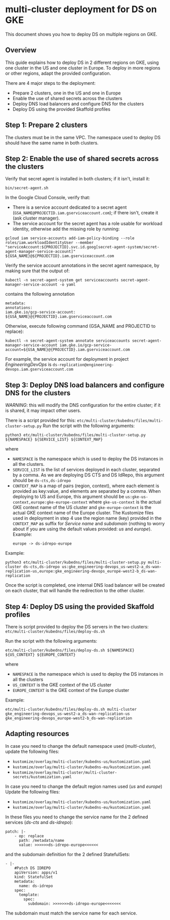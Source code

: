# multi-cluster deployment for DS on GKE

This document shows you how to deploy DS on multiple regions on GKE.

## Overview
This guide explains how to deploy DS in 2 different regions on GKE, using one cluster in the US and one cluster in Europe.
To deploy in more regions or other regions, adapt the provided configuration.

There are 4 major steps to the deployment:
* Prepare 2 clusters, one in the US and one in Europe
* Enable the use of shared secrets across the clusters
* Deploy DNS load balancers and configure DNS for the clusters
* Deploy DS using the provided Skaffold profiles

## Step 1: Prepare 2 clusters
The clusters must be in the same VPC.
The namespace used to deploy DS should have the same name in both clusters.

## Step 2: Enable the use of shared secrets across the clusters
Verify that secret agent is installed in both clusters; if it isn't, install it:
```
bin/secret-agent.sh
```
In the Google Cloud Console, verify that:
* There is a service account dedicated to a secret agent (`GSA_NAME@PROJECTID.iam.gserviceaccount.com`); if there isn't, create it (ask cluster manager).  
* The service account for the secret agent has a role usable for workload identity, otherwise add the missing role by running:
```
gcloud iam service-accounts add-iam-policy-binding --role roles/iam.workloadIdentityUser --member "serviceAccount:${PROJECTID}.svc.id.goog[secret-agent-system/secret-agent-manager-service-account]" ${GSA_NAME}@${PROJECTID}.iam.gserviceaccount.com
```

Verify the service account annotations in the secret agent namespace, by making sure that the output of:
```
kubectl -n secret-agent-system get serviceaccounts secret-agent-manager-service-account -o yaml
```
contains the following annotation
```
metadata:
annotations:
iam.gke.io/gcp-service-account: ${GSA_NAME}@{PROJECTID}.iam.gserviceaccount.com
```
Otherwise, execute following command (GSA_NAME and PROJECTID to replace):
```
kubectl -n secret-agent-system annotate serviceaccounts secret-agent-manager-service-account iam.gke.io/gcp-service-account=${GSA_NAME}@{PROJECTID}.iam.gserviceaccount.com
```

For example, the service account for deployment in project _EngineeringDevOps_ is `ds-replication@engineering-devops.iam.gserviceaccount.com`

## Step 3: Deploy DNS load balancers and configure DNS for the clusters
*WARNING*: this will modify the DNS configuration for the entire cluster; if it is shared, it may impact other users.

There is a script provided for this: `etc/multi-cluster/kubedns/files/multi-cluster-setup.py`
Run the script with the following arguments:
```
python3 etc/multi-cluster/kubedns/files/multi-cluster-setup.py ${NAMESPACE} ${SERVICE_LIST} ${CONTEXT_MAP}
```
where
* `NAMESPACE` is the namespace which is used to deploy the DS instances in all the clusters.
* `SERVICE_LIST` is the list of services deployed in each cluster, separated by a comma. 
   As we are deploying DS CTS and DS IdRepo, this argument should be `ds-cts,ds-idrepo`
* `CONTEXT_MAP` is a map of pairs (region, context), where each element is provided as key:value, 
   and elements are separated by a comma. When deploying to US and Europe, this argument should be 
   `us:gke-us-context,europe:gke-europe-context` where `gke-us-context` is the actual GKE context name of the US cluster 
   and `gke-europe-context` is the actual GKE context name of the Europe cluster.
   The Kustomize files used in deployment in step 4 use the region name (key) provided in the `CONTEXT_MAP` as suffix for _Service name_ and _subdomain_
   (nothing to worry about if you are using the default values provided: _us_ and _europe_).
   Example:
    ```
    europe -> ds-idrepo-europe
    ```

Example:
```
python3 etc/multi-cluster/kubedns/files/multi-cluster-setup.py multi-cluster ds-cts,ds-idrepo us:gke_engineering-devops_us-west2-a_ds-wan-replication-us,europe:gke_engineering-devops_europe-west2-b_ds-wan-replication
```

Once the script is completed, one internal DNS load balancer will be created on each cluster, that will handle the redirection to the other cluster.

## Step 4: Deploy DS using the provided Skaffold profiles
There is script provided to deploy the DS servers in the two clusters: `etc/multi-cluster/kubedns/files/deploy-ds.sh`

Run the script with the following arguments:
```
etc/multi-cluster/kubedns/files/deploy-ds.sh ${NAMESPACE} ${US_CONTEXT} ${EUROPE_CONTEXT}
```
where
* `NAMESPACE` is the namespace which is used to deploy the DS instances in all the clusters
* `US_CONTEXT` is the GKE context of the US cluster
* `EUROPE_CONTEXT` is the GKE context of the Europe cluster

Example:
```
etc/multi-cluster/kubedns/files/deploy-ds.sh multi-cluster gke_engineering-devops_us-west2-a_ds-wan-replication-us gke_engineering-devops_europe-west2-b_ds-wan-replication
```

## Adapting resources
In case you need to change the default namespace used (_multi-cluster_), update the following files:
* `kustomize/overlay/multi-cluster/kubedns-us/kustomization.yaml`
* `kustomize/overlay/multi-cluster/kubedns-eu/kustomization.yaml`
* `kustomize/overlay/multi-cluster/multi-cluster-secrets/kustomization.yaml`

In case you need to change the default region names used (_us_ and _europe_)
Update the following files:
* `kustomize/overlay/multi-cluster/kubedns-us/kustomization.yaml`
* `kustomize/overlay/multi-cluster/kubedns-eu/kustomization.yaml`

In these files you need to change the service name for the 2 defined services (_ds-cts_ and _ds-idrepo_):
```
patch: |-
    - op: replace
      path: /metadata/name
      value: >>>>>>ds-idrepo-europe<<<<<<
```
and the subdomain definition for the 2 defined StatefulSets:
```
- |-
    #Patch DS IDREPO
    apiVersion: apps/v1
    kind: StatefulSet
    metadata:
      name: ds-idrepo
    spec:
      template:
        spec:
          subdomain: >>>>>>>ds-idrepo-europe<<<<<<<
```
The subdomain must match the service name for each service.

